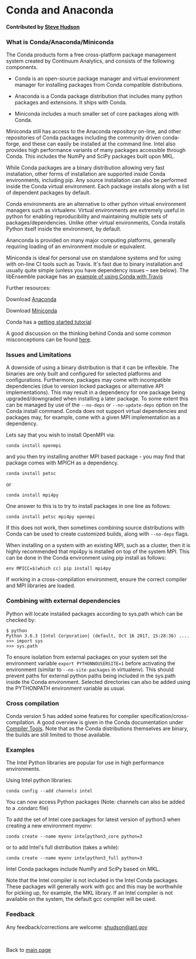 # Conda and Anaconda

#### Contributed by [Steve Hudson](https://github.com/shuds13)

### What is Conda/Anaconda/Miniconda

The Conda products form a free cross-platform package management system created by Continuum Analytics, and consists of the following components.

 - Conda is an open-source package manager and virtual environment manager for installing packages from Conda compatible distributions.

 - Anaconda is a Conda package distribution that includes many python packages and extensions. It ships with Conda.

 - Miniconda includes a much smaller set of core packages along with Conda. 


Miniconda still has access to the Anaconda repository on-line, and other repositories of Conda packages including the community driven conda-forge, and these can easily be installed at the command line. Intel also provides high performance variants of many packages accessible through Conda. This includes the NumPy and SciPy packages built upon MKL.

While Conda packages are a binary distribution allowing very fast installation, other forms of installation are supported inside Conda environments, including pip. Any source installation can also be performed inside the Conda virtual environment. Each package installs along with a list of dependent packages by default.

Conda environments are an alternative to other python virtual environment managers such as virtualenv. Virtual environments are extremely useful in python for enabling reproducibility and maintaining multiple sets of packages/dependencies. Unlike other virtual environments, Conda installs Python itself inside the environment, by default.

Ananconda is provided on many major computing platforms, generally requiring loading of an environment module or equivalent.

Miniconda is ideal for personal use on standalone systems and for using with on-line CI tools such as Travis. It's fast due to binary installation and usually quite simple (unless you have dependency issues – see below). The libEnsemble package has an [example of using Conda with Travis](https://github.com/Libensemble/libensemble/blob/master/.travis.yml)

Further resources:

Download [Anaconda](www.anaconda.com/download)

Download [Miniconda](https://conda.io/miniconda.html)

Conda has a [getting started tutorial](https://conda.io/docs/user-guide/getting-started.html)

A good discussion on the thinking behind Conda and some common misconceptions can be found [here](https://jakevdp.github.io/blog/2016/08/25/conda-myths-and-misconceptions).



### Issues and Limitations

A downside of using a binary distribution is that it can be inflexible. The binaries are only built and configured for selected platforms and configurations. Furthermore, packages may come with incompatible dependencies (due to version locked packages or alternative API implementations). This may result in a dependency for one package being upgraded/downgraded when installing a later package. To some extent this can be managed by use of the `--no-deps` or `--no-update-deps` option on the Conda install command. Conda does not support virtual dependencies and packages may, for example, come with a given MPI implementation as a dependency. 

Lets say that you wish to install OpenMPI via:

    conda install openmpi

and you then try installing another MPI based package - you may find that package comes with MPICH as a dependency.

    conda install petsc
    
or

    conda install mpi4py

One answer to this is to try to install packages in one line as follows:

    conda install petsc mpi4py openmpi

If this does not work, then sometimes combining source distributions with Conda can be used to create customized builds, along with `--no-deps` flags.

When installing on a system with an existing MPI, such as a cluster, then it is highly recommended that mpi4py is installed on top of the system MPI. This can be done in the Conda environment using pip install as follows:

    env MPICC=$(which cc) pip install mpi4py

If working in a cross-compilation environment, ensure the correct compiler and MPI libraries are loaded.
    
### Combining with external dependencies

Python will locate installed packages according to sys.path which can be checked by:


    $ python
    Python 3.6.3 |Intel Corporation| (default, Oct 16 2017, 15:28:36) ....
    >>> import sys
    >>> sys.path
 
To ensure isolation from external packages on your system set the environment variable `export PYTHONNOUSERSITE=1` before activating the environment (similar to `--no-site-packages` in virtualenv). This should prevent paths for external python paths being included in the sys.path inside the Conda environment. Selected directories can also be added using the  PYTHONPATH environment variable as usual.


<!-- Cross compilation issues *** -->

### Cross compilation

Conda version 5 has added some features for compiler specification/cross-compilation. A good overview is given in the Conda documentation under [Compiler Tools](https://conda.io/docs/user-guide/tasks/build-packages/compiler-tools.html). Note that as the Conda distributions themselves are binary, the builds are still limited to those available. 

<!-- Add example of this -->


### Examples

The Intel Python libraries are popular for use in high performance environments. 

Using Intel python libraries:

    conda config --add channels intel

You can now access Python packages (Note: channels can also be added to a .condarc file)

To add the set of Intel core packages for latest version of python3 when creating a new environment myenv:

    conda create --name myenv intelpython3_core python=3

or to add Intel's full distribution (takes a while):

    conda create --name myenv intelpython3_full python=3

Intel Conda packages include NumPy and SciPy based on MKL. 

Note that the Intel compiler is not included in the Intel Conda packages. These packages will generally work with gcc and this may be worthwhile for picking up, for example, the MKL library. If an Intel compiler is not available on the system, the default gcc compiler will be used.


### Feedback

Any feedback/corrections are welcome: shudson@anl.gov

<br>

Back to [main page](https://betterscientificsoftware.github.io/python-for-hpc)


<!--Template to fill in from how-to example-->
<!---
Publish: yes
Categories: development
Topics: development, deployment
Tags: bssw-article
Level: 2???
Prerequisites: default
Aggregate: none???
--->
